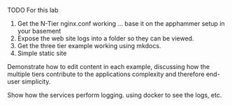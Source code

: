 TODO For this lab

1. Get the N-Tier nginx.conf working ... base it on the apphammer setup in your basement
2. Expose the web site logs into a folder so they can be viewed.
3. Get the three tier example working using mkdocs.
4. Simple static site


Demonstrate how to edit content in each example, discussing how the multiple tiers contribute to the applications complexity and therefore end-user simplicity.

Show how the services perform logging. using docker to see the logs, etc.
